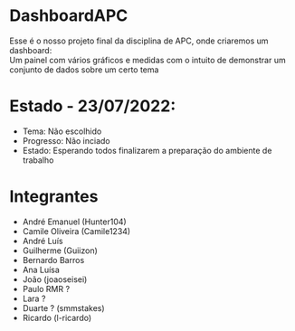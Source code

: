 # DashboardAPC
Esse é o nosso projeto final da disciplina de APC, onde criaremos um dashboard:  
Um painel com vários gráficos e medidas com o intuito de demonstrar um conjunto de dados sobre um certo tema

# Estado - 23/07/2022:
- Tema: Não escolhido
- Progresso: Não inciado
- Estado: Esperando todos finalizarem a preparação do ambiente de trabalho

# Integrantes
- André Emanuel (Hunter104)
- Camile Oliveira (Camile1234)
- André Luís
- Guilherme (Guiizon)
- Bernardo Barros
- Ana Luísa
- João (joaoseisei)
- Paulo RMR ?
- Lara ?
- Duarte ? (smmstakes)
- Ricardo (l-ricardo)
